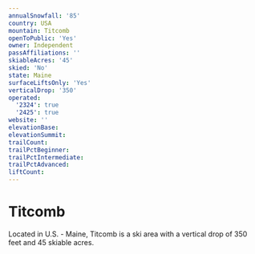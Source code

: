 ```yaml
---
annualSnowfall: '85'
country: USA
mountain: Titcomb
openToPublic: 'Yes'
owner: Independent
passAffiliations: ''
skiableAcres: '45'
skied: 'No'
state: Maine
surfaceLiftsOnly: 'Yes'
verticalDrop: '350'
operated:
  '2324': true
  '2425': true
website: ''
elevationBase:
elevationSummit:
trailCount:
trailPctBeginner:
trailPctIntermediate:
trailPctAdvanced:
liftCount:
---
```



# Titcomb

Located in U.S. - Maine, Titcomb is a ski area with a vertical drop of 350 feet and 45 skiable acres.
